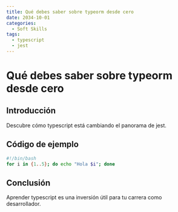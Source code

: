 ```yaml
---
title: Qué debes saber sobre typeorm desde cero
date: 2034-10-01
categories:
  - Soft Skills
tags:
  - typescript
  - jest
---
```


# Qué debes saber sobre typeorm desde cero

## Introducción

Descubre cómo typescript está cambiando el panorama de jest.

## Código de ejemplo

```bash
#!/bin/bash
for i in {1..5}; do echo "Hola $i"; done
```

## Conclusión

Aprender typescript es una inversión útil para tu carrera como desarrollador.